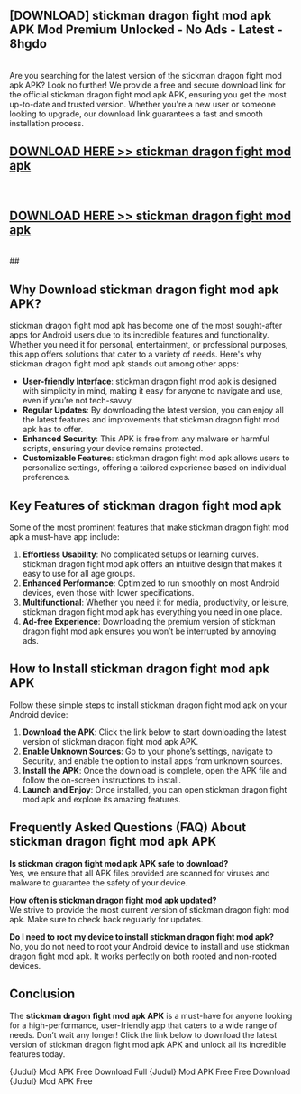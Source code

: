 ## [DOWNLOAD] stickman dragon fight mod apk APK Mod  Premium Unlocked - No Ads - Latest - 8hgdo <br>
<br>
Are you searching for the latest version of the stickman dragon fight mod apk APK? Look no further! We provide a free and secure download link for the official stickman dragon fight mod apk APK, ensuring you get the most up-to-date and trusted version. Whether you're a new user or someone looking to upgrade, our download link guarantees a fast and smooth installation process.


## [DOWNLOAD HERE >> stickman dragon fight mod apk](http://leaked.freeplayer.one?title=stickman_dragon_fight_mod_apk&ref=06)
  <br>

## [DOWNLOAD HERE >> stickman dragon fight mod apk](http://leaked.freeplayer.one?title=stickman_dragon_fight_mod_apk&ref=06)
  <br>
  ##



## Why Download stickman dragon fight mod apk APK?

stickman dragon fight mod apk has become one of the most sought-after apps for Android users due to its incredible features and functionality. Whether you need it for personal, entertainment, or professional purposes, this app offers solutions that cater to a variety of needs. Here's why stickman dragon fight mod apk stands out among other apps:

- **User-friendly Interface**: stickman dragon fight mod apk is designed with simplicity in mind, making it easy for anyone to navigate and use, even if you’re not tech-savvy.
- **Regular Updates**: By downloading the latest version, you can enjoy all the latest features and improvements that stickman dragon fight mod apk has to offer.
- **Enhanced Security**: This APK is free from any malware or harmful scripts, ensuring your device remains protected.
- **Customizable Features**: stickman dragon fight mod apk allows users to personalize settings, offering a tailored experience based on individual preferences.

## Key Features of stickman dragon fight mod apk

Some of the most prominent features that make stickman dragon fight mod apk a must-have app include:

1. **Effortless Usability**: No complicated setups or learning curves. stickman dragon fight mod apk offers an intuitive design that makes it easy to use for all age groups.
2. **Enhanced Performance**: Optimized to run smoothly on most Android devices, even those with lower specifications.
3. **Multifunctional**: Whether you need it for media, productivity, or leisure, stickman dragon fight mod apk has everything you need in one place.
4. **Ad-free Experience**: Downloading the premium version of stickman dragon fight mod apk ensures you won’t be interrupted by annoying ads.

## How to Install stickman dragon fight mod apk APK

Follow these simple steps to install stickman dragon fight mod apk on your Android device:

1. **Download the APK**: Click the link below to start downloading the latest version of stickman dragon fight mod apk APK.
2. **Enable Unknown Sources**: Go to your phone’s settings, navigate to Security, and enable the option to install apps from unknown sources.
3. **Install the APK**: Once the download is complete, open the APK file and follow the on-screen instructions to install.
4. **Launch and Enjoy**: Once installed, you can open stickman dragon fight mod apk and explore its amazing features.

## Frequently Asked Questions (FAQ) About stickman dragon fight mod apk APK

**Is stickman dragon fight mod apk APK safe to download?**  
Yes, we ensure that all APK files provided are scanned for viruses and malware to guarantee the safety of your device.

**How often is stickman dragon fight mod apk updated?**  
We strive to provide the most current version of stickman dragon fight mod apk. Make sure to check back regularly for updates.

**Do I need to root my device to install stickman dragon fight mod apk?**  
No, you do not need to root your Android device to install and use stickman dragon fight mod apk. It works perfectly on both rooted and non-rooted devices.

## Conclusion

The **stickman dragon fight mod apk APK** is a must-have for anyone looking for a high-performance, user-friendly app that caters to a wide range of needs. Don’t wait any longer! Click the link below to download the latest version of stickman dragon fight mod apk APK and unlock all its incredible features today.

{Judul} Mod APK Free
Download Full {Judul} Mod APK Free
Free Download {Judul} Mod APK Free

